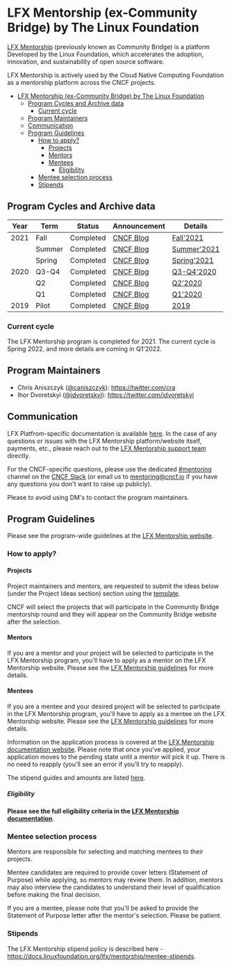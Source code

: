 # LFX Mentorship (ex-Community Bridge) by The Linux Foundation

[LFX Mentorship](https://lfx.linuxfoundation.org/tools/mentorship/) (previously known as Community Bridge) is a platform Developed by the Linux Foundation, which accelerates the adoption, innovation, and sustainability of open source software.

LFX Mentorship is actively used by the Cloud Native Computing Foundation as a mentorship platform across the CNCF projects.

- [LFX Mentorship (ex-Community Bridge) by The Linux Foundation](#lfx-mentorship-ex-community-bridge-by-the-linux-foundation)
  - [Program Cycles and Archive data](#program-cycles-and-archive-data)
    - [Current cycle](#current-cycle)
  - [Program Maintainers](#program-maintainers)
  - [Communication](#communication)
  - [Program Guidelines](#program-guidelines)
    - [How to apply?](#how-to-apply)
      - [Projects](#projects)
      - [Mentors](#mentors)
      - [Mentees](#mentees)
        - [Eligibility](#eligibility)
    - [Mentee selection process](#mentee-selection-process)
    - [Stipends](#stipends)

## Program Cycles and Archive data

| Year | Term   | Status    | Announcement                                                                                                                                                         | Details                                 |
| ---- | ------ | --------- | -------------------------------------------------------------------------------------------------------------------------------------------------------------------- | --------------------------------------- |
| 2021 | Fall   | Completed | [CNCF Blog](https://www.cncf.io/blog/2021/08/16/cncf-lfx-projects-are-open-for-fall-2021-apply-by-august-22nd)                                                       | [Fall'2021](2021/03-Fall/README.md)     |
|      | Summer | Completed | [CNCF Blog](https://www.cncf.io/blog/2021/05/04/cncf-lfx-projects-are-open-for-summer-2021-apply-by-may-17th)                                                        | [Summer'2021](2021/02-Summer/README.md) |
|      | Spring | Completed | [CNCF Blog](https://www.cncf.io/blog/2021/02/03/cncf-lfx-projects-are-open-for-spring-term-2021-apply-now-for-a-mentorship-opportunity/)                             | [Spring'2021](2021/01-Spring/README.md) |
| 2020 | Q3-Q4  | Completed | [CNCF Blog](https://www.cncf.io/blog/2020/09/04/cncf-will-participate-in-communitybridge-mentorships-for-q3-and-q4-2020/)                                            | [Q3-Q4'2020](2020/q3-q4/README.md)      |
|      | Q2     | Completed | [CNCF Blog](https://www.cncf.io/blog/2020/08/13/21-cncf-interns-graduate-from-the-q2-2020-linux-foundation-communitybridge-program/)                                 | [Q2'2020](2020/q2/README.md)            |
|      | Q1     | Completed | [CNCF Blog](https://www.cncf.io/blog/2020/04/15/seven-cncf-interns-graduate-from-the-2020-linux-foundation-communitybridge-program/)                                 | [Q1'2020](2020/q1/README.md)            |
| 2019 | Pilot  | Completed | [CNCF Blog](https://www.cncf.io/blog/2019/08/22/cncf-hosts-three-student-internships-for-kubernetes-and-coredns-projects-through-linux-foundations-communitybridge/) | [2019](2019/README.md)                  |

### Current cycle

The LFX Mentorship program is completed for 2021. The current cycle is Spring 2022, and more details are coming in Q1'2022.

## Program Maintainers

- Chris Aniszczyk ([@caniszczyk](https://github.com/caniszczyk)\): <https://twitter.com/cra>
- Ihor Dvoretskyi ([@idvoretskyi](https://github.com/idvoretskyi)\): <https://twitter.com/idvoretskyi>

## Communication

LFX Platfrom-specific documentation is available [here](https://docs.linuxfoundation.org/lfx/mentorship). In the case of any questions or issues with the LFX Mentorship platform/website itself, payments, etc., please reach out to the [LFX Mentorship support team](https://support.linuxfoundation.org/) directly.

For the CNCF-specific questions, please use the dedicated [#mentoring](https://cloud-native.slack.com/archives/CPV83DB51) channel on the [CNCF Slack](https://slack.cncf.io/) (or email us to mentoring@cncf.io if you have any questions you don't want to raise up publicly).

Please to avoid using DM's to contact the program maintainers.

## Program Guidelines

Please see the program-wide guidelines at the [LFX Mentorship website](https://docs.linuxfoundation.org/lfx/mentorship).

### How to apply?

#### Projects

Project maintainers and mentors, are requested to submit the ideas below (under the Project Ideas section) section using the [template](/PROJECT_IDEA_TEMPLATE.md).

CNCF will select the projects that will participate in the Community Bridge mentorship round and they will appear on the Community Bridge website after the selection.

#### Mentors

If you are a mentor and your project will be selected to participate in the LFX Mentorship program, you'll have to apply as a mentor on the LFX Mentorship website. Please see the [LFX Mentorship guidelines](https://docs.linuxfoundation.org/lfx/mentorship/mentor-guide) for more details.

#### Mentees

If you are a mentee and your desired project will be selected to participate in the LFX Mentorship program, you'll have to apply as a mentee on the LFX Mentorship website. Please see the [LFX Mentorship guidelines](https://docs.linuxfoundation.org/lfx/mentorship/mentee-guide) for more details.

Information on the application process is covered at the [LFX Mentorship documentation website](https://docs.linuxfoundation.org/lfx/mentorship/mentees/apply-to-a-project). Please note that once you've applied, your application moves to the pending state until a mentor will pick it up. There is no need to reapply (you'll see an error if you'll try to reapply).

The stipend guides and amounts are listed [here](https://docs.linuxfoundation.org/lfx/mentorship/mentee-stipends).

##### Eligibility

**Please see the full eligibility criteria in the [LFX Mentorship documentation](https://docs.linuxfoundation.org/lfx/mentorship/mentees)**.

### Mentee selection process

Mentors are responsible for selecting and matching mentees to their projects.

Mentee candidates are required to provide cover letters (Statement of Purpose) while applying, so mentors may review them. In addition, mentors may also interview the candidates to understand their level of qualification before making the final decision.

If you are a mentee, please note that you'll be asked to provide the Statement of Purpose letter after the mentor's selection. Please be patient.

### Stipends

The LFX Mentorship stipend policy is described here - <https://docs.linuxfoundation.org/lfx/mentorship/mentee-stipends>.
